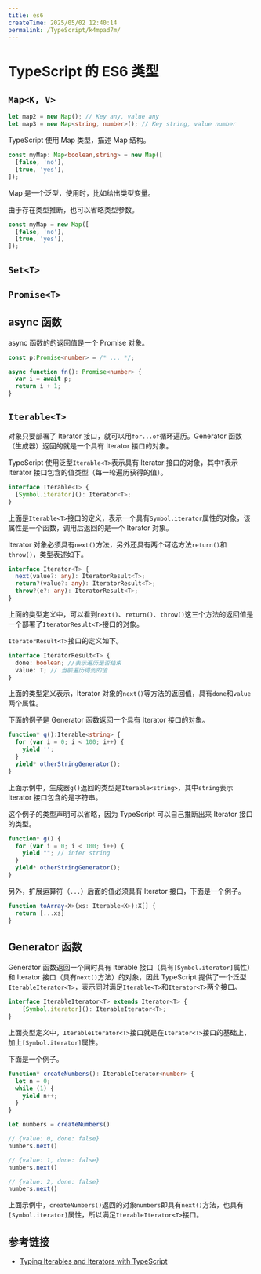 ```yaml
---
title: es6
createTime: 2025/05/02 12:40:14
permalink: /TypeScript/k4mpad7m/
---
```

# TypeScript 的 ES6 类型

## `Map<K, V>`

```typescript
let map2 = new Map(); // Key any, value any
let map3 = new Map<string, number>(); // Key string, value number
```

TypeScript 使用 Map 类型，描述 Map 结构。

```typescript
const myMap: Map<boolean,string> = new Map([
  [false, 'no'],
  [true, 'yes'],
]);
```

Map 是一个泛型，使用时，比如给出类型变量。

由于存在类型推断，也可以省略类型参数。

```typescript
const myMap = new Map([
  [false, 'no'],
  [true, 'yes'],
]);
```

## `Set<T>`

## `Promise<T>`

## async 函数

async 函数的的返回值是一个 Promise 对象。

```typescript
const p:Promise<number> = /* ... */;

async function fn(): Promise<number> {
  var i = await p;
  return i + 1;
}
```

## `Iterable<T>`

对象只要部署了 Iterator 接口，就可以用`for...of`循环遍历。Generator 函数（生成器）返回的就是一个具有 Iterator 接口的对象。

TypeScript 使用泛型`Iterable<T>`表示具有 Iterator 接口的对象，其中`T`表示 Iterator 接口包含的值类型（每一轮遍历获得的值）。

```typescript
interface Iterable<T> {
  [Symbol.iterator](): Iterator<T>;
}
```

上面是`Iterable<T>`接口的定义，表示一个具有`Symbol.iterator`属性的对象，该属性是一个函数，调用后返回的是一个 Iterator 对象。

Iterator 对象必须具有`next()`方法，另外还具有两个可选方法`return()`和`throw()`，类型表述如下。

```typescript
interface Iterator<T> {
  next(value?: any): IteratorResult<T>;
  return?(value?: any): IteratorResult<T>;
  throw?(e?: any): IteratorResult<T>;
}
```

上面的类型定义中，可以看到`next()`、`return()`、`throw()`这三个方法的返回值是一个部署了`IteratorResult<T>`接口的对象。

`IteratorResult<T>`接口的定义如下。

```typescript
interface IteratorResult<T> {
  done: boolean; //表示遍历是否结束
  value: T; // 当前遍历得到的值
}
```

上面的类型定义表示，Iterator 对象的`next()`等方法的返回值，具有`done`和`value`两个属性。

下面的例子是 Generator 函数返回一个具有 Iterator 接口的对象。

```typescript
function* g():Iterable<string> {
  for (var i = 0; i < 100; i++) {
    yield '';
  }
  yield* otherStringGenerator();
}
```

上面示例中，生成器`g()`返回的类型是`Iterable<string>`，其中`string`表示 Iterator 接口包含的是字符串。

这个例子的类型声明可以省略，因为 TypeScript 可以自己推断出来 Iterator 接口的类型。

```typescript
function* g() {
  for (var i = 0; i < 100; i++) {
    yield ""; // infer string
  }
  yield* otherStringGenerator();
}
```

另外，扩展运算符（`...`）后面的值必须具有 Iterator 接口，下面是一个例子。

```typescript
function toArray<X>(xs: Iterable<X>):X[] {
  return [...xs]
}
```

## Generator 函数

Generator 函数返回一个同时具有 Iterable 接口（具有`[Symbol.iterator]`属性）和 Iterator 接口（具有`next()`方法）的对象，因此 TypeScript 提供了一个泛型`IterableIterator<T>`，表示同时满足`Iterable<T>`和`Iterator<T>`两个接口。

```typescript
interface IterableIterator<T> extends Iterator<T> {
    [Symbol.iterator](): IterableIterator<T>;
}
```

上面类型定义中，`IterableIterator<T>`接口就是在`Iterator<T>`接口的基础上，加上`[Symbol.iterator]`属性。

下面是一个例子。

```typescript
function* createNumbers(): IterableIterator<number> {
  let n = 0;
  while (1) {
    yield n++;
  }
}

let numbers = createNumbers()

// {value: 0, done: false}
numbers.next()

// {value: 1, done: false}
numbers.next()

// {value: 2, done: false}
numbers.next()
```

上面示例中，`createNumbers()`返回的对象`numbers`即具有`next()`方法，也具有`[Symbol.iterator]`属性，所以满足`IterableIterator<T>`接口。

## 参考链接

- [Typing Iterables and Iterators with TypeScript](https://www.geekabyte.io/2019/06/typing-iterables-and-iterators-with.html)